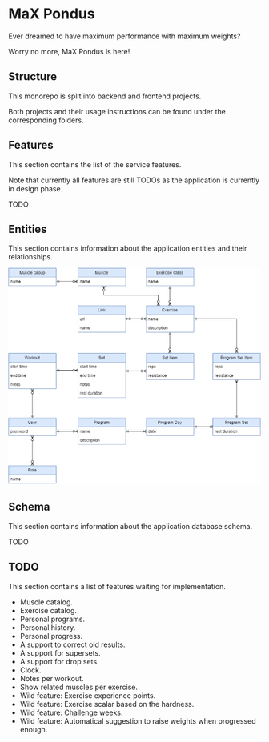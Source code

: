 # MaX Pondus
Ever dreamed to have maximum performance with maximum weights?

Worry no more, MaX Pondus is here!

## Structure
This monorepo is split into backend and frontend projects.

Both projects and their usage instructions can be found under the corresponding folders.

## Features
This section contains the list of the service features.

Note that currently all features are still TODOs as the application is currently in design phase.

TODO


## Entities
This section contains information about the application entities and their relationships.

![alt text](https://github.com/toivjon/max-pondus/blob/main/documentation/entities.png "Entities")

## Schema
This section contains information about the application database schema.

TODO

## TODO
This section contains a list of features waiting for implementation.

- Muscle catalog.
- Exercise catalog.
- Personal programs.
- Personal history.
- Personal progress.
- A support to correct old results.
- A support for supersets.
- A support for drop sets.
- Clock.
- Notes per workout.
- Show related muscles per exercise.
- Wild feature: Exercise experience points.
- Wild feature: Exercise scalar based on the hardness.
- Wild feature: Challenge weeks.
- Wild feature: Automatical suggestion to raise weights when progressed enough.